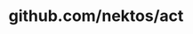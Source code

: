 ---
layout: post
title: github.com/nektos/act
categories: link
tags: [انگلیسی, گیت‌هاب, برنامه‌نویسی]
---